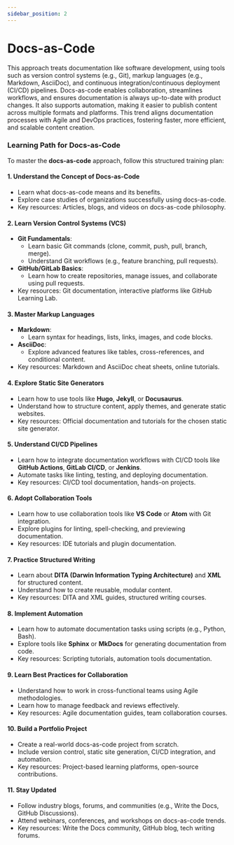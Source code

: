 ```yaml
---
sidebar_position: 2
---
```


# Docs-as-Code

This approach treats documentation like software development, using tools such as version control systems (e.g., Git), markup languages (e.g., Markdown, AsciiDoc), and continuous integration/continuous deployment (CI/CD) pipelines. Docs-as-code enables collaboration, streamlines workflows, and ensures documentation is always up-to-date with product changes. It also supports automation, making it easier to publish content across multiple formats and platforms. This trend aligns documentation processes with Agile and DevOps practices, fostering faster, more efficient, and scalable content creation.

### Learning Path for **Docs-as-Code**

To master the **docs-as-code** approach, follow this structured training plan:

#### 1. **Understand the Concept of Docs-as-Code**
   - Learn what docs-as-code means and its benefits.
   - Explore case studies of organizations successfully using docs-as-code.
   - Key resources: Articles, blogs, and videos on docs-as-code philosophy.

#### 2. **Learn Version Control Systems (VCS)**
   - **Git Fundamentals**:
     - Learn basic Git commands (clone, commit, push, pull, branch, merge).
     - Understand Git workflows (e.g., feature branching, pull requests).
   - **GitHub/GitLab Basics**:
     - Learn how to create repositories, manage issues, and collaborate using pull requests.
   - Key resources: Git documentation, interactive platforms like GitHub Learning Lab.

#### 3. **Master Markup Languages**
   - **Markdown**:
     - Learn syntax for headings, lists, links, images, and code blocks.
   - **AsciiDoc**:
     - Explore advanced features like tables, cross-references, and conditional content.
   - Key resources: Markdown and AsciiDoc cheat sheets, online tutorials.

#### 4. **Explore Static Site Generators**
   - Learn how to use tools like **Hugo**, **Jekyll**, or **Docusaurus**.
   - Understand how to structure content, apply themes, and generate static websites.
   - Key resources: Official documentation and tutorials for the chosen static site generator.

#### 5. **Understand CI/CD Pipelines**
   - Learn how to integrate documentation workflows with CI/CD tools like **GitHub Actions**, **GitLab CI/CD**, or **Jenkins**.
   - Automate tasks like linting, testing, and deploying documentation.
   - Key resources: CI/CD tool documentation, hands-on projects.

#### 6. **Adopt Collaboration Tools**
   - Learn how to use collaboration tools like **VS Code** or **Atom** with Git integration.
   - Explore plugins for linting, spell-checking, and previewing documentation.
   - Key resources: IDE tutorials and plugin documentation.

#### 7. **Practice Structured Writing**
   - Learn about **DITA (Darwin Information Typing Architecture)** and **XML** for structured content.
   - Understand how to create reusable, modular content.
   - Key resources: DITA and XML guides, structured writing courses.

#### 8. **Implement Automation**
   - Learn how to automate documentation tasks using scripts (e.g., Python, Bash).
   - Explore tools like **Sphinx** or **MkDocs** for generating documentation from code.
   - Key resources: Scripting tutorials, automation tools documentation.

#### 9. **Learn Best Practices for Collaboration**
   - Understand how to work in cross-functional teams using Agile methodologies.
   - Learn how to manage feedback and reviews effectively.
   - Key resources: Agile documentation guides, team collaboration courses.

#### 10. **Build a Portfolio Project**
   - Create a real-world docs-as-code project from scratch.
   - Include version control, static site generation, CI/CD integration, and automation.
   - Key resources: Project-based learning platforms, open-source contributions.

#### 11. **Stay Updated**
   - Follow industry blogs, forums, and communities (e.g., Write the Docs, GitHub Discussions).
   - Attend webinars, conferences, and workshops on docs-as-code trends.
   - Key resources: Write the Docs community, GitHub blog, tech writing forums.